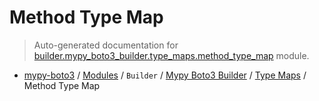 # Method Type Map

> Auto-generated documentation for [builder.mypy_boto3_builder.type_maps.method_type_map](https://github.com/vemel/mypy_boto3/blob/master/builder/mypy_boto3_builder/type_maps/method_type_map.py) module.

- [mypy-boto3](../../../README.md#mypy_boto3) / [Modules](../../../MODULES.md#mypy-boto3-modules) / `Builder` / [Mypy Boto3 Builder](../index.md#mypy-boto3-builder) / [Type Maps](index.md#type-maps) / Method Type Map
